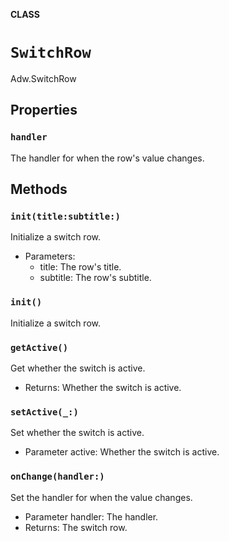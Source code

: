 **CLASS**

# `SwitchRow`

Adw.SwitchRow

## Properties
### `handler`

The handler for when the row's value changes.

## Methods
### `init(title:subtitle:)`

Initialize a switch row.
- Parameters:
  - title: The row's title.
  - subtitle: The row's subtitle.

### `init()`

Initialize a switch row.

### `getActive()`

Get whether the switch is active.
- Returns: Whether the switch is active.

### `setActive(_:)`

Set whether the switch is active.
- Parameter active: Whether the switch is active.

### `onChange(handler:)`

Set the handler for when the value changes.
- Parameter handler: The handler.
- Returns: The switch row.
